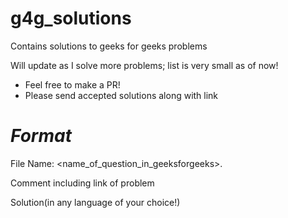 # g4g_solutions
Contains solutions to geeks for geeks problems

Will update as I solve more problems; list is very small as of now!

* Feel free to make a PR!
* Please send accepted solutions along with link

# _Format_
File Name: <name_of_question_in_geeksforgeeks>.<extension>  
  
  Comment including link of problem  
  
  Solution(in any language of your choice!)

